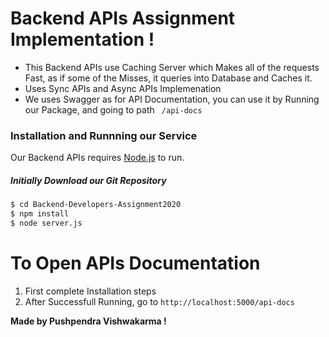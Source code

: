 # Backend APIs Assignment Implementation !
  - This Backend APIs use Caching Server which Makes all of the requests Fast, as if some of the Misses, it queries into Database and Caches it.
  - Uses Sync APIs and Async APIs Implemenation
  - We uses Swagger as for API Documentation, you can use it by Running our Package, and going to path ``` /api-docs```



### Installation and Runnning our Service

Our Backend APIs requires [Node.js](https://nodejs.org/) to run.
##### Initially Download our Git Repository
```sh
$ cd Backend-Developers-Assignment2020
$ npm install
$ node server.js
```

# To Open APIs Documentation
1. First complete Installation steps
2. After Successfull Running, go to ``` http://localhost:5000/api-docs ```


**Made by Pushpendra Vishwakarma !**

